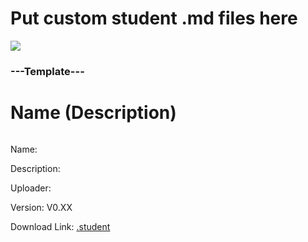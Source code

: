 # Put custom student .md files here

<img src ="http://ohioinvestorloans.com/wp-content/uploads/2015/10/saw-horse-hard-hats.jpg">

### ---Template---

# Name (Description)

<img src = "">

Name: 

Description: 

Uploader: 

Version: V0.XX

Download Link: <a href="">.student</a>
